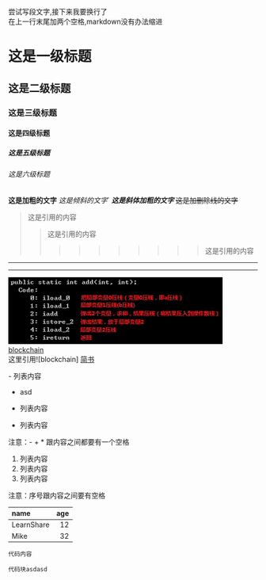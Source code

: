   尝试写段文字,接下来我要换行了  
  在上一行末尾加两个空格,markdown没有办法缩进  

# 这是一级标题
## 这是二级标题
### 这是三级标题
#### 这是四级标题
##### 这是五级标题
###### 这是六级标题
**这是加粗的文字**
*这是倾斜的文字*`
***这是斜体加粗的文字***
~~这是加删除线的文字~~
>这是引用的内容
>>这是引用的内容
>>>>>>>>>>这是引用的内容
---
***
![blockchain](../picture/add方法反编译.png "区块链")
[blockchain](../picture/add方法反编译.png "区块链")  
这里引用![blockchain]
[简书](http://jianshu.com)


_-_ 列表内容
   - asd
+ 列表内容
* 列表内容

注意：- + * 跟内容之间都要有一个空格
1. 列表内容
2. 列表内容
3. 列表内容

注意：序号跟内容之间要有空格

| name | age |
| :---- | ---: |
| LearnShare | 12 |
| Mike |  32 |

`代码内容`
```
代码块asdasd
```


